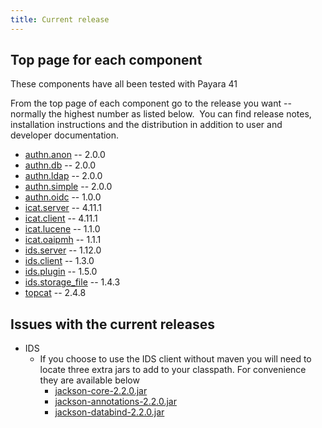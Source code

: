 ```yaml
---
title: Current release
---
```


## Top page for each component

These components have all been tested with Payara 41

From the top page of each component go to the release you want --
normally the highest number as listed below.  You can find release
notes, installation instructions and the distribution in addition to
user and developer documentation.

- [authn.anon](https://repo.icatproject.org/site/authn/anon) -- 2.0.0
- [authn.db](https://repo.icatproject.org/site/authn/db) -- 2.0.0
- [authn.ldap](https://repo.icatproject.org/site/authn/ldap) -- 2.0.0
- [authn.simple](https://repo.icatproject.org/site/authn/simple) --
  2.0.0
- [authn.oidc](https://repo.icatproject.org/site/authn/oidc) -- 1.0.0
- [icat.server](https://repo.icatproject.org/site/icat/server) -- 4.11.1
- [icat.client](https://repo.icatproject.org/site/icat/client) -- 4.11.1
- [icat.lucene](https://repo.icatproject.org/site/icat/lucene) -- 1.1.0
- [icat.oaipmh](https://repo.icatproject.org/site/icat/oaipmh) -- 1.1.1
- [ids.server](https://repo.icatproject.org/site/ids/server) -- 1.12.0
- [ids.client](https://repo.icatproject.org/site/ids/client) -- 1.3.0
- [ids.plugin](https://repo.icatproject.org/site/ids/plugin) -- 1.5.0
- [ids.storage_file](https://repo.icatproject.org/site/ids/storage_file) --
  1.4.3
- [topcat](https://repo.icatproject.org/site/topcat) -- 2.4.8

## Issues with the current releases

- IDS
  - If you choose to use the IDS client without maven you will need
    to locate three extra jars to add to your classpath. For
    convenience they are available below
    - [jackson-core-2.2.0.jar](/misc/jars/jackson-core-2.2.0.jar)
    - [jackson-annotations-2.2.0.jar](/misc/jars/jackson-annotations-2.2.0.jar)
    - [jackson-databind-2.2.0.jar](/misc/jars/jackson-databind-2.2.0.jar)
